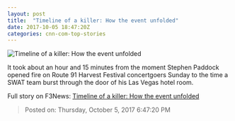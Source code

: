 ```yaml
---
layout: post
title:  "Timeline of a killer: How the event unfolded"
date: 2017-10-05 18:47:20Z
categories: cnn-com-top-stories
---
```


![Timeline of a killer: How the event unfolded](http://i2.cdn.cnn.com/cnnnext/dam/assets/171004224439-las-vegas-mass-shooting-people-running-super-tease.jpg)

It took about an hour and 15 minutes from the moment Stephen Paddock opened fire on Route 91 Harvest Festival concertgoers Sunday to the time a SWAT team burst through the door of his Las Vegas hotel room.


Full story on F3News: [Timeline of a killer: How the event unfolded](http://www.f3nws.com/n/YWZYkG)

> Posted on: Thursday, October 5, 2017 6:47:20 PM
